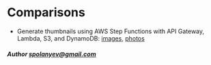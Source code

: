 # Comparisons

- Generate thumbnails using AWS Step Functions with API Gateway, Lambda, S3, and DynamoDB: [images](generate-thumbnail/IMAGE_README.md), [photos](generate-thumbnail/PHOTO_README.md)




##### Author [spolanyev@gmail.com](mailto:spolanyev@gmail.com?subject=Go%20vs%20JS)
